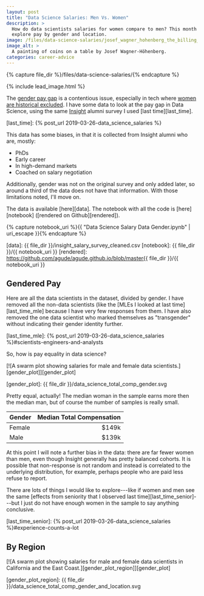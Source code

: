 ```yaml
---
layout: post
title: "Data Science Salaries: Men Vs. Women"
description: >
  How do data scientists salaries for women compare to men? This month we
  explore pay by gender and location.
image: /files/data-science-salaries/josef_wagner_hohenberg_the_billing_coins.jpg
image_alt: > 
  A painting of coins on a table by Josef Wagner-Höhenberg.
categories: career-advice
---
```


{% capture file_dir %}/files/data-science-salaries/{% endcapture %}

{% include lead_image.html %}

The [gender pay gap][pay_gap] is a contentious issue, especially in tech where
[women are historical excluded][women_in_tech]. I have some data to look at
the pay gap in Data Science, using the same [Insight][insight] alumni survey I
used [last time][last_time].

[pay_gap]: https://en.wikipedia.org/wiki/Gender_pay_gap
[women_in_tech]: https://qz.com/work/1287881/how-technology-companies-alienate-women-during-recruitment/
[insight]: https://www.insightdatascience.com
[last_time]: {% post_url 2019-03-26-data_science_salaries %} 

This data has some biases, in that it is collected from Insight
alumni who are, mostly:

- PhDs
- Early career
- In high-demand markets
- Coached on salary negotiation

Additionally, gender was not on the original survey and only added later, so
around a third of the data does not have that information. With those
limitations noted, I'll move on.

The data is available [here][data]. The notebook with all the code is
[here][notebook] ([rendered on Github][rendered]).

{% capture notebook_uri %}{{ "Data Science Salary Data Gender.ipynb" | uri_escape }}{% endcapture %}

[data]: {{ file_dir }}/insight_salary_survey_cleaned.csv
[notebook]: {{ file_dir }}/{{ notebook_uri }}
[rendered]: https://github.com/agude/agude.github.io/blob/master{{ file_dir }}/{{ notebook_uri }}

## Gendered Pay

Here are all the data scientists in the dataset, divided by gender. I have
removed all the non-data scientists (like the [MLEs I looked at last
time][last_time_mle] because I have very few responses from them. I have also
removed the one data scientist who marked themselves as "transgender" without
indicating their gender identity further.

[last_time_mle]: {% post_url 2019-03-26-data_science_salaries %}#scientists-engineers-and-analysts

So, how is pay equality in data science?

[![A swarm plot showing salaries for male and female data scientists.][gender_plot]][gender_plot]

[gender_plot]: {{ file_dir }}/data_science_total_comp_gender.svg

Pretty equal, actually! The median woman in the sample earns more then the
median man, but of course the number of samples is really small.

| Gender  |  Median Total Compensation|
|:--------|--------------------------:|
| Female  |                     $149k |
| Male    |                     $139k |

At this point I will note a further bias in the data: there are far fewer
women than men, even though Insight generally has pretty balanced cohorts. It
is possible that non-response is not random and instead is correlated to the
underlying distribution, for example, perhaps people who are paid less refuse
to report.

There are lots of things I would like to explore---like if women and men see
the same [effects from seniority that I observed last
time][last_time_senior]---but I just do not have enough women in the sample to
say anything conclusive.

[last_time_senior]: {% post_url 2019-03-26-data_science_salaries %}#experience-counts-a-lot

## By Region

[![A swarm plot showing salaries for male and female data scientists in California and the East Coast.][gender_plot_region]][gender_plot]

[gender_plot_region]: {{ file_dir }}/data_science_total_comp_gender_and_location.svg
